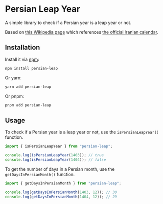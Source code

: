 # Persian Leap Year

A simple library to check if a Persian year is a leap year or not.

Based on [this Wikipedia page](https://fa.wikipedia.org/wiki/%DA%AF%D8%A7%D9%87%E2%80%8C%D8%B4%D9%85%D8%A7%D8%B1%DB%8C_%D8%B1%D8%B3%D9%85%DB%8C_%D8%A7%DB%8C%D8%B1%D8%A7%D9%86) which references [the official Iranian calendar](https://calendar.ut.ac.ir).

## Installation
Install it via [npm](https://www.npmjs.com/package/persian-leap):
```bash
npm install persian-leap
```
Or yarn:
```bash
yarn add persian-leap
```
Or pnpm:
```bash
pnpm add persian-leap
```

## Usage
To check if a Persian year is a leap year or not, use the `isPersianLeapYear()` function.
```javascript
import { isPersianLeapYear } from "persian-leap";

console.log(isPersianLeapYear(1403)); // true
console.log(isPersianLeapYear(1404)); // false
```

To get the number of days in a Persian month, use the `getDaysInPersianMonth()` function.
```javascript
import { getDaysInPersianMonth } from "persian-leap";

console.log(getDaysInPersianMonth(1403, 12)); // 30
console.log(getDaysInPersianMonth(1404, 12)); // 29
```

